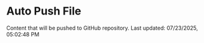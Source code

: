 # Auto Push File

Content that will be pushed to GitHub repository.
Last updated: 07/23/2025, 05:02:48 PM